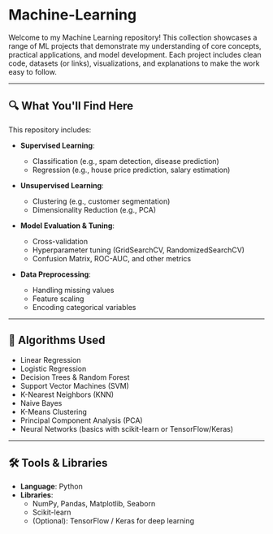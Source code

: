 # Machine-Learning

Welcome to my Machine Learning repository!  This collection showcases a range of ML projects that demonstrate my understanding of core concepts, practical applications, and model development. Each project includes clean code, datasets (or links), visualizations, and explanations to make the work easy to follow.

---

## 🔍 What You'll Find Here

This repository includes:

- **Supervised Learning**:
  - Classification (e.g., spam detection, disease prediction)
  - Regression (e.g., house price prediction, salary estimation)

- **Unsupervised Learning**:
  - Clustering (e.g., customer segmentation)
  - Dimensionality Reduction (e.g., PCA)

- **Model Evaluation & Tuning**:
  - Cross-validation
  - Hyperparameter tuning (GridSearchCV, RandomizedSearchCV)
  - Confusion Matrix, ROC-AUC, and other metrics

- **Data Preprocessing**:
  - Handling missing values
  - Feature scaling
  - Encoding categorical variables

---

## 🧠 Algorithms Used

- Linear Regression
- Logistic Regression
- Decision Trees & Random Forest
- Support Vector Machines (SVM)
- K-Nearest Neighbors (KNN)
- Naive Bayes
- K-Means Clustering
- Principal Component Analysis (PCA)
- Neural Networks (basics with scikit-learn or TensorFlow/Keras)

---

## 🛠 Tools & Libraries

- **Language**: Python
- **Libraries**: 
  - NumPy, Pandas, Matplotlib, Seaborn
  - Scikit-learn
  - (Optional): TensorFlow / Keras for deep learning
